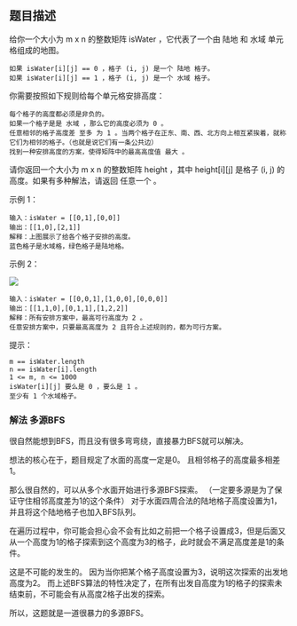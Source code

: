 ## 题目描述
给你一个大小为 m x n 的整数矩阵 isWater ，它代表了一个由 陆地 和 水域 单元格组成的地图。
```
如果 isWater[i][j] == 0 ，格子 (i, j) 是一个 陆地 格子。
如果 isWater[i][j] == 1 ，格子 (i, j) 是一个 水域 格子。
```
你需要按照如下规则给每个单元格安排高度：
```
每个格子的高度都必须是非负的。
如果一个格子是是 水域 ，那么它的高度必须为 0 。
任意相邻的格子高度差 至多 为 1 。当两个格子在正东、南、西、北方向上相互紧挨着，就称它们为相邻的格子。（也就是说它们有一条公共边）
找到一种安排高度的方案，使得矩阵中的最高高度值 最大 。
```

请你返回一个大小为 m x n 的整数矩阵 height ，其中 height[i][j] 是格子 (i, j) 的高度。如果有多种解法，请返回 任意一个 。


示例 1：
```
输入：isWater = [[0,1],[0,0]]
输出：[[1,0],[2,1]]
解释：上图展示了给各个格子安排的高度。
蓝色格子是水域格，绿色格子是陆地格。
```
示例 2：

![](https://assets.leetcode.com/uploads/2021/01/10/screenshot-2021-01-11-at-82050-am.png)
```
输入：isWater = [[0,0,1],[1,0,0],[0,0,0]]
输出：[[1,1,0],[0,1,1],[1,2,2]]
解释：所有安排方案中，最高可行高度为 2 。
任意安排方案中，只要最高高度为 2 且符合上述规则的，都为可行方案。
```

提示：
```
m == isWater.length
n == isWater[i].length
1 <= m, n <= 1000
isWater[i][j] 要么是 0 ，要么是 1 。
至少有 1 个水域格子。
```

### 解法 多源BFS
很自然能想到BFS，而且没有很多弯弯绕，直接暴力BFS就可以解决。

想法的核心在于，题目规定了水面的高度一定是0。
且相邻格子的高度最多相差1。

那么很自然的，可以从多个水面开始进行多源BFS探索。
（一定要多源是为了保证守住相邻高度差为1的这个条件）
对于水面四周合法的陆地格子高度设置为1，并且将这个陆地格子也加入BFS队列。

在遍历过程中，你可能会担心会不会有比如之前把一个格子设置成3，但是后面又从一个高度为1的格子探索到这个高度为3的格子，此时就会不满足高度差是1的条件。

这是不可能的发生的。
因为当你把某个格子高度设置为3，说明这次探索的出发地高度为2。
而上述BFS算法的特性决定了，在所有出发自高度为1的格子的探索未结束前，不可能会有从高度2格子出发的探索。

所以，这题就是一道很暴力的多源BFS。